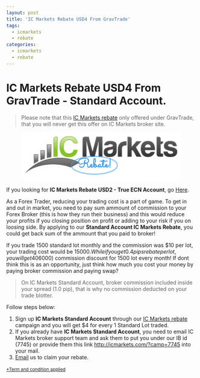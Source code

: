 ```yaml
---
layout: post
title: 'IC Markets Rebate USD4 From GravTrade'
tags:
  - icmarkets
  - rebate
categories:
  - icmarkets
  - rebate
---
```

# IC Markets Rebate USD4 From GravTrade - Standard Account.
> Please note that this [IC Markets rebate](http://www.gravtrade.com/bonus-and-rebates/ "IC Markets rebate") only offered under GravTrade, that you will never get this offer on IC Markets broker site.

<div align="center">
<img alt="IC Markets Rebate" src="/static/img/general-image/ic-markets-rebate.PNG" title="IC Markets Rebate">
</div>

If you looking for **IC Markets Rebate USD2 - True ECN Account**, go [Here](http://www.gravtrade.com/icmarkets/rebate/2016/10/04/ic-markets-rebate-true-ecn.html "IC Markets Rebate USD2 - True ECN Account").

As a Forex Trader, reducing your trading cost is a part of game. To get in and out in market, you need to pay sum ammount of commission to your Forex Broker (this is how they run their business) and this would reduce your profits if you closing position on profit or adding to your risk if you on loosing side. By applying to our **Standard Account IC Markets Rebate**, you could get back sum of the ammount that you paid to broker! 

If you trade 1500 standard lot monthly and the commission was $10 per lot, your trading cost would be $15000. While if you get 0.4 pips rebate per lot, you will get 40% ($6000) commission discount for 1500 lot every month! If dont think this is as an opportunity, just think how much you cost your money by paying broker commission and paying swap?

> On IC Markets Standard Account, broker commission included inside your spread (1.0 pip), that is why no commission deducted on your trade blotter.

Follow steps below:

1. Sign up **IC Markets Standard Account** through our <a href="http://www.icmarkets.com/forex-trading/open-a-live-account/?camp=7746" rel="nofollow">IC Markets rebate</a> campaign and you will get $4 for every 1 Standard Lot traded.
2. If you already have **IC Markets Standard Account**, you need to email IC Markets broker support team and ask them to put you under our IB id (7745) or provide them this link http://icmarkets.com/?camp=7745 into your mail.
3. <a href="http://www.gravtrade.com/contact" rel="nofollow">Email</a> us to claim your rebate.

<small><a href="http://www.gravtrade.com/term-and-condition/" rel="nofollow">*Term and condition applied</a></small>

